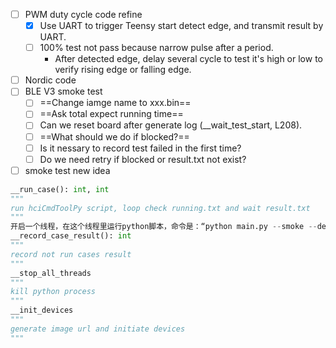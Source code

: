 - [ ] PWM duty cycle code refine
	- [x] Use UART to trigger Teensy start detect edge, and transmit result by UART.
	- [ ] 100% test not pass because narrow pulse after a period.
		- After detected edge, delay several cycle to test it's high or low to verify rising edge or falling edge.
- [ ] Nordic code
- [ ] BLE V3 smoke test
	- [ ] ==Change iamge name to xxx.bin==
	- [ ] ==Ask total expect running time==
	- [ ] Can we reset board after generate log (\_\_wait_test_start, L208).
	- [ ] ==What should we do if blocked?==
	- [ ] Is it nessary to record test failed in the first time?
	- [ ] Do we need retry if blocked or result.txt not exist?
- [ ] smoke test new idea
```python
__run_case(): int, int  
"""
run hciCmdToolPy script, loop check running.txt and wait result.txt
"""
开启一个线程，在这个线程里运行python脚本，命令是：“python main.py --smoke --debug 1 --trace 1”， sleep5分钟之后，检查running.txt文件是否存在，如果不存在，则判断result.txt是否存在，如果存在，则直接返回，如果不存在，则创建这个文件并返回。如果running.txt存在，检查上次更新时间距离当前时间是否超过5分钟，如果超过五分钟，将该文件重命名为result.txt，如果没有超过五分钟，就继续sleep并执行上述sleep之后步骤，
__record_case_result(): int  
"""
record not run cases result
""" 
__stop_all_threads  
"""
kill python process
"""
__init_devices
"""
generate image url and initiate devices
"""
```